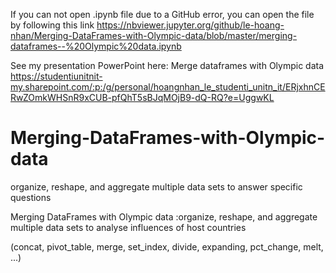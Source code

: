 If you can not open .ipynb file due to a GitHub error, you can open the file by following this link 
https://nbviewer.jupyter.org/github/le-hoang-nhan/Merging-DataFrames-with-Olympic-data/blob/master/merging-dataframes--%20Olympic%20data.ipynb

See my presentation PowerPoint here: 
Merge dataframes with Olympic data 
https://studentiunitnit-my.sharepoint.com/:p:/g/personal/hoangnhan_le_studenti_unitn_it/ERjxhnCERwZOmkWHSnR9xCUB-pfQhT5sBJqMOjB9-dQ-RQ?e=UggwKL

# Merging-DataFrames-with-Olympic-data
 organize, reshape, and aggregate multiple data sets to answer specific questions

Merging DataFrames with Olympic data :organize, reshape, and aggregate multiple data sets to analyse influences of host countries

(concat, pivot_table, merge, set_index, divide, expanding, pct_change, melt, ...)
